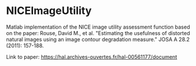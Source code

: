 # NICEImageUtility
Matlab implementation of the NICE image utility assessment function based on the paper: 
Rouse, David M., et al. "Estimating the usefulness of distorted natural images using an image contour degradation measure." JOSA A 28.2 (2011): 157-188.

Link to paper: https://hal.archives-ouvertes.fr/hal-00561177/document
